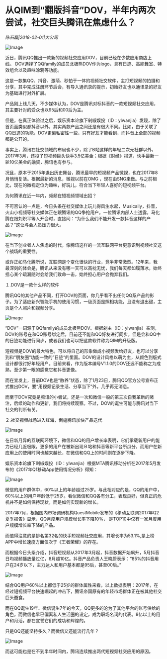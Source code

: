 # 从QIM到“翻版抖音”DOV，半年内两次尝试，社交巨头腾讯在焦虑什么？

*陈石磊|2018-02-01|大公司*

![Image](http://p2.pstatp.com/large/5e8100025bdd00594d7c)

近日，腾讯QQ推出一款新的视频社交应用DOV，目前已经在少数应用商店上线。 DOV选择了QQfamily的成员北极熊DOV作为logo，具有日迹、高能舞室、特效组合以及趣味涂鸦等功能。

这是一款集QQ、抖音、激萌、秒拍于一体的视频社交软件，主打短视频的拍摄和分享，其中完成注册环节后会，有导入通讯录的提示，初始好友也以通讯录的好友为基础进行对外扩展。

产品刚上线几天，不少媒体认为，DOV是腾讯对标抖音的一款短视频社交应用，其主要针对的受众也以95后和00后为主。

但是，在真正体验过之后，娱乐资本论旗下剁椒娱投（ID：ylwanjia）发现，除了首页面类似都抖音以外，其实两款产品之间还是有很大不同。比如，由于关联了QQ日迹的功能，DOV更偏私密性一些，只有好友才能看到，而抖音上全部的视频都是公开的。

事实上，腾讯在社交领域的布局也不少，除了B站这样的年轻二次元社群以外，2017年3月，还投了短视频巨头快手3.5亿美金；根据《财经》报道，快手最新一轮10亿美金的融资，腾讯也有参与。

况且，原本于2015年退出历史舞台，腾讯最早的短视频产品微视，也在2017年8月悄悄复活。根据最新的消息，微视以前在OMG ，现在由SNG来做。与之前相比，现在的微视定位为趣味，好玩儿，符合当下年轻人喜好的短视频平台。

为何腾讯在近一年内，频频在短视频领域出招？

不可否认的一点是，今日头条在社交媒体上玩儿得风生水起，Musically，抖音，火山小视频等社交媒体正在跟腾讯的QQ争抢用户。一位腾讯内部人士透露，马化腾在跟刘炽平等人开会时，直接问：“为什么我们不能开发一款抖音这样的产品？”这让与会人员压力很大。

![Image](http://p2.pstatp.com/large/5e7c00041995fbbcf37d)

在当下创业者人人焦虑的时代，像腾讯这样的一流互联网平台更意识到视频社交这个战场的重要性。

或许正如马化腾所说，互联网是个变化很快的行业，竞争非常激烈。12年来，我最深刻的体会是，腾讯从来没有哪一天可以高枕无忧，我们每天都如履薄冰，始终担心某个疏漏随时会给我们致命一击，始终担心用户会抛弃我们。

１.DOV是一款什么样的软件

腾讯QQ的其他产品不同，打开DOV的页面，你几乎看不出任何QQ系产品的影子。为了适应新兴智能手机的使用习惯，一级页面是照相功能，且没有退出键，主页是个人照片和视频分享。

![Image](http://p2.pstatp.com/large/5e7b00047fb6cab9ac1f)

“DOV”一词源于QQfamily的成员北极熊DOV。根据剁主（ID：ylwanjia）亲测，DOV的账号在和QQ账号绑定后，目前还不能和QQ好友进行同步，但是会和QQ中的日迹功能进行同步，或者我们也可以把这款软件称为QIM的升级版。

短视频是DOV的最大特色，可以将自己的形象做成小视频发给好友，也可以分享到和“朋友圈“功能一致的”日迹“的里面。DOV的设计风格以萌为主，从颜色到版式设计都很讨好年轻用户。目前来看，作为版本编号V1.1.0的DOV还远不能称之为成熟，至少第一眼的感觉它和抖音更像。

而在宣发上，目前DOV也是“散养”状态，除了1月23日，腾讯QQ官方公号宣布正式推出DOV，要“用视频记录生活、分享当下”外，几乎再无消息。

而至于DOV究竟是腾讯的小尝试，还是一次和微信一般的第三次自我革新的赌注，后续的动作和更新，我们将持续观察。不过，DOV的诞生可能与腾讯对当下社交的判断有关。

２.社交视频战场进入红海，倒逼腾讯加快产品迭代

![Image](http://p2.pstatp.com/large/5e7a0004b0bf0a45e24e)

在日新月异的互联网环境下，微信和QQ的用户增长率表明，它们承载新用户的能力已经几近极限，更多的用户在被新出现Ｂ站和抖音等新平台所瓜分，而用户在新应用上的使用时间也越来越长，在微信和QQ上的时间则在逐步下降。

娱乐资本论旗下剁椒娱投（ID：ylwanjia）根据MTA腾讯移动分析在2017年5月发布的《2017年Q1移动App使用情况分析》得知：

![Image](http://p2.pstatp.com/large/5e7a0004b0be8bb6b1f8)

微信的用户群体中，60%以上的年龄超过25岁。与此相对应的是，QQ的用户中，60%以上的用户年龄低于25岁。看似微信和QQ各有分工，表现良好，但真正的危机并不是如何保持现状，而是如何实现新的增长。

2017年7月，根据国内市场调研机构QuestMobile发布的《移动互联网2017年Q2夏季报告》显示，QQ月度用户规模增长率下降10%， 是TOP10中仅有一家月度用户规模增长率下降的产品。

而值得注意的是排名第32名的快手短视频社交应用，其增长率为53.1%,是上榜APP中增长速度方面仅次于《王者荣耀》的存在。

而根据今日头条介绍，抖音短视频从2017年3月起，抖音数据开始飙升，5月抖音日均视频播放量过亿，8月超10亿。抖音产品负责人王晓蔚表示：“85%的抖音用户在24岁以下，主力达人和用户基本都是95后，甚至00后。”

![Image](http://p2.pstatp.com/large/5e7c00041996884124ce)

结合QQ用户60%以上都低于25岁的群体属性来看，以上数据表明：2017年，在经过短视频平台快速崛起的冲击下，腾讯帝国原有的年轻市场群体正在被其他社交巨头蚕食。

而在QQ诞生19年、微信诞生7年的今天，QQ更多的沦为了其他平台的账号供给的角色，而微信也早已偏离私人生活圈的设定，成为职场名词的代表。8亿以上的用户和月活，都在宣誓它们的成功和辉煌的。

只是QQ还能坚持多久？而微信又还能流行几年？

![Image](http://p2.pstatp.com/large/5e7c00041998b167dd18)

而这可能也是在不到半年时间内，腾讯连续推出两代短视频社交应用的原因。

